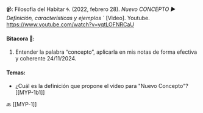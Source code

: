 📹: Filosofia del Habitar 🌀. (2022, febrero 28). *Nuevo CONCEPTO ▶ Definición, características y ejemplos* ´ [Video]. Youtube. https://www.youtube.com/watch?v=yqtLOFNRCaU

#### Bitacora 📖:
1. Entender la palabra “concepto”, aplicarla en mis notas de forma efectiva y coherente 24/11/2024.

#### Temas:
- ¿Cuál es la definición que propone el video para "Nuevo Concepto"? [[MYP-1b1]]

🔙 [[MYP-1]]